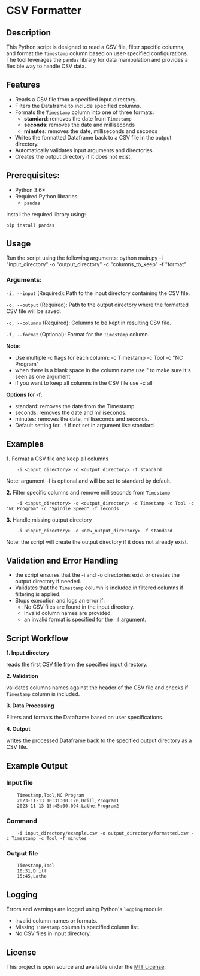 # CSV Formatter

## Description
This Python script is designed to read a CSV file, filter specific columns, and format the `Timestamp` column based on user-specified configurations. The tool leverages the `pandas` library for data manipulation and provides a flexible way to handle CSV data.

## Features
- Reads a CSV file from a specified input directory.
- Filters the Dataframe to include specified columns.
- Formats the `Timestamp` column into one of three formats: 
	- **standard**: removes the date from `Timestamp`
	- **seconds**: removes the date and milliseconds
	- **minutes**: removes the date, milliseconds and seconds
- Writes the formatted Dataframe back to a CSV file in the output directory.
- Automatically validates input arguments and directories.
- Creates the output directory if it does not exist.

## Prerequisites: 
- Python 3.6+
- Required Python libraries: 
	- `pandas`

Install the required library using: 
	
 	pip install pandas

## Usage
Run the script using the following arguments: 
python main.py
-i "input_directory"
-o "output_directory"
-c "columns_to_keep"
-f "format"

### Arguments: 
`-i, --input` (Required): Path to the input directory containing the CSV file.
 
`-o, --output` (Required): Path to the output directory where the formatted CSV file will be saved. 
 
`-c, --columns` (Required): Columns to be kept in resulting CSV file.

 `-f, --format` (Optional): Format for the `Timestamp` column. 

**Note**: 
- Use multiple -c flags for each column: -c Timestamp -c Tool -c "NC Program"
- when there is a blank space in the column name use " to make sure it's seen as one argument
- if you want to keep all columns in the CSV file use -c all

**Options for -f**:
- standard: removes the date from the Timestamp. 
- seconds: removes the date and milliseconds. 
- minutes: removes the date, milliseconds and seconds.
- Default setting for `-f` if not set in argument list: standard

## Examples
**1.** Format a CSV file and keep all columns

		-i <input_directory> -o <output_directory> -f standard

Note: argument -f is optional and will be set to standard by default.

**2.** Filter specific columns and remove milliseconds from `Timestamp`

		-i <input_directory> -o <output_directory> -c Timestamp -c Tool -c "NC Program" -c "Spindle Speed" -f seconds

**3.** Handle missing output directory

		-i <input_directory> -o <new_output_directory> -f standard

Note: the script will create the output directory if it does not already exist.


## Validation and Error Handling
- the script ensures that the -i and -o directories exist or creates the output directory if needed.
- Validates that the `Timestamp` column is included in filtered columns if filtering is applied. 
- Stops execution and logs an error if: 
	- No CSV files are found in the input directory.
	- Invalid column names are provided. 
	- an invalid format is specified for the `-f` argument. 


## Script Workflow
**1. Input directory**

reads the first CSV file from the specified input directory. 

**2. Validation**

validates columns names against the header of the CSV file and checks if `Timestamp` column is included. 

**3. Data Processing**

Filters and formats the Dataframe based on user specifications.

**4. Output**

writes the processed Dataframe back to the specified output directory as a CSV file. 


## Example Output
### Input file

		Timestamp,Tool,NC Program
		2023-11-13 10:31:00.120,Drill,Program1
		2023-11-13 15:45:00.094,Lathe,Program2

### Command

		-i input_directory/example.csv -o output_directory/formatted.csv -c Timestamp -c Tool -f minutes

### Output file

		Timestamp,Tool
		10:31,Drill
		15:45,Lathe

## Logging
Errors and warnings are logged using Python's `logging` module: 
- Invalid column names or formats.
- Missing `Timestamp` column in specified column list.
- No CSV files in input directory.

## License
This project is open source and available under the [MIT License](https://www.mit.edu/~amini/LICENSE.md).
